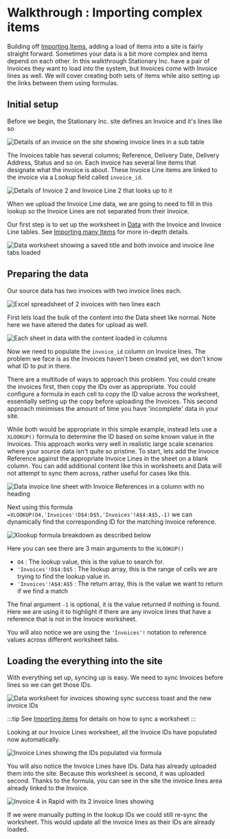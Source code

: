 # Walkthrough : Importing complex items

Building off [Importing Items](../bulk-item-import/bulk-item-import.md), adding a load of items into a site is fairly straight forward. Sometimes your data is a bit more complex and items depend on each other. In this walkthrough Stationary Inc. have a pair of Invoices they want to load into the system, but Invoices come with Invoice lines as well. We will cover creating both sets of items while also setting up the links between them using formulas.

## Initial setup

Before we begin, the Stationary Inc. site defines an Invoice and it's lines like so

![Details of an invoice on the site showing invoice lines in a sub table](<Example Invoice.png>)

The Invoices table has several columns; Reference, Delivery Date, Delivery Address, Status and so on. Each invoice has several line items that designate what the invoice is about. These Invoice Line items are linked to the invoice via a Lookup field called `invoice_id`. 

![Details of Invoice 2 and Invoice Line 2 that looks up to it](<Invoice 2 has Invoice Line 2.png>)

When we upload the Invoice Line data, we are going to need to fill in this lookup so the Invoice Lines are not separated from their Invoice.

Our first step is to set up the worksheet in [Data](https://data.rapidplatform.com) with the Invoice and Invoice Line tables. See [Importing many Items](../bulk-item-import/bulk-item-import.md#setting-up-the-worksheet) for more in-depth details.

![Data worksheet showing a saved title and both invoice and invoice line tabs loaded](<Worksheet initially loaded.png>)

## Preparing the data

Our source data has two invoices with two invoice lines each.

![Excel spreadsheet of 2 invoices with two lines each](<Source data for invoices.png>)

First lets load the bulk of the content into the Data sheet like normal. Note here we have altered the dates for upload as well.

![Each sheet in data with the content loaded in columns](<Data loaded into sheets.png>)

Now we need to populate the `invoice_id` column on Invoice lines. The problem we face is as the Invoices haven't been created yet, we don't know what ID to put in there.

There are a multitude of ways to approach this problem. You could create the invoices first, then copy the IDs over as appropriate. You could configure a formula in each cell to copy the ID value across the worksheet, essentially setting up the copy before uploading the Invoices. This second approach minimises the amount of time you have 'incomplete' data in your site.

While both would be appropriate in this simple example, instead lets use a `XLOOKUP()` formula to determine the ID based on some known value in the Invoices. This approach works very well in realistic large scale scenarios where your source data isn't quite so pristine. To start, lets add the Invoice Reference against the appropriate Invoice Lines in the sheet on a blank column. You can add additional content like this in worksheets and Data will not attempt to sync them across, rather useful for cases like this.

![Data invoice line sheet with Invoice References in a column with no heading](<Invoice references added to the sheet.png>)

Next using this formula `=XLOOKUP(O4,'Invoices'!D$4:D$5,'Invoices'!A$4:A$5,-1)` we can dynamically find the corresponding ID for the matching Invoice reference.

![Xlookup formula breakdown as described below](<Xlookup Formula Breakdown.png>)

Here you can see there are 3 main arguments to the `XLOOKUP()`
- `O4` : The lookup value, this is the value to search for.
- `'Invoices'!D$4:D$5` : The lookup array, this is the range of cells we are trying to find the lookup value in.
- `'Invoices'!A$4:A$5` : The return array, this is the value we want to return if we find a match

The final argument `-1` is optional, it is the value returned if nothing is found. Here we are using it to highlight if there are any invoice lines that have a reference that is not in the Invoice worksheet.

You will also notice we are using the `'Invoices'!` notation to reference values across different worksheet tabs.

## Loading the everything into the site

With everything set up, syncing up is easy. We need to sync Invoices before lines so we can get those IDs.

![Data worksheet for invoices showing sync success toast and the new invoice IDs](<Invoices Synced.png>)

:::tip
See [Importing items](../bulk-item-import/bulk-item-import.md#importing-everything-to-the-site) for details on how to sync a worksheet
:::

Looking at our Invoice Lines worksheet, all the Invoice IDs have populated now automatically. 

![Invoice Lines showing the IDs populated via formula](<Invoice Lines with Invoice IDs.png>)

You will also notice the Invoice Lines have IDs. Data has already uploaded them into the site. Because this worksheet is second, it was uploaded second. Thanks to the formula, you can see in the site the invoice lines area already linked to the Invoice.

![Invoice 4 in Rapid with its 2 invoice lines showing](<Invoice 4 with Lines.png>)

If we were manually putting in the lookup IDs we could still re-sync the worksheet. This would update all the invoice lines as their IDs are already loaded.
